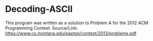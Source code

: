 # Decoding-ASCII
This program was written as a solution to Problem A for the 2012 ACM Programming Contest.
Source/Link: https://www.cs.montana.edu/paxton/contest/2013/problems.pdf
